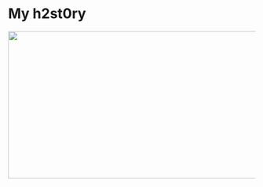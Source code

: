 # My h2st0ry

<a href="https://www.gitanimals.org/en_US?utm_medium=image&utm_source=h2st0ry&utm_content=farm">
<img
  src="https://render.gitanimals.org/farms/h2st0ry"
  width="900"
  height="300"
/>
</a>
